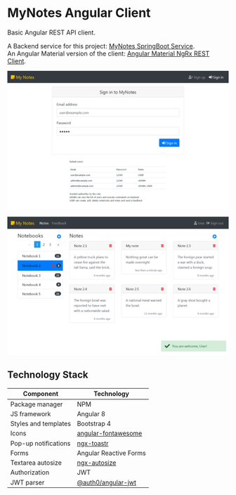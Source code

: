 # MyNotes Angular Client

Basic Angular REST API client.

A Backend service for this project: [MyNotes SpringBoot Service](https://github.com/alexshavlovsky/mynotes-springboot-service).
<br>
An Angular Material version of the client: [Angular Material NgRx  REST Client](https://github.com/alexshavlovsky/mynotes-material-client.git).
 
<p align="center">
  <img src="screenshots/2_login.png?raw=true"/>
</p>
<p align="center">
  <img src="screenshots/3_user-notes.png?raw=true"/>
</p>

## Technology Stack
Component            | Technology
---                  | ---
Package manager      | NPM
JS framework         | Angular 8
Styles and templates | Bootstrap 4
Icons                | [angular-fontawesome](https://github.com/FortAwesome/angular-fontawesome)
Pop-up notifications | [ngx-toastr](https://github.com/scttcper/ngx-toastr)
Forms                | Angular Reactive Forms
Textarea autosize    | [ngx-autosize](https://chrum.it/pages/ngx-autosize/)
Authorization        | JWT
JWT parser           | [@auth0/angular-jwt](https://github.com/auth0/angular2-jwt)
